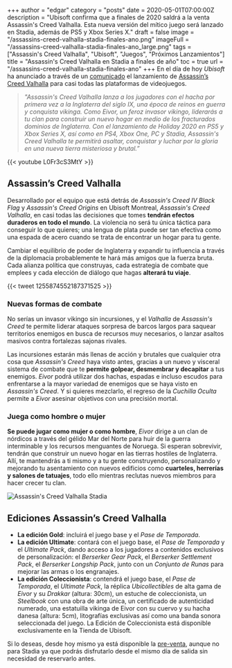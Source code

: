 +++
author = "edgar"
category = "posts"
date = 2020-05-01T07:00:00Z
description = "Ubisoft confirma que a finales de 2020 saldrá a la venta Assassin's Creed Valhalla. Esta nueva versión del mítico juego será lanzado en Stadia, además de PS5 y Xbox Series X."
draft = false
image = "/assassins-creed-valhalla-stadia-finales-ano.png"
imageFull = "/assassins-creed-valhalla-stadia-finales-ano_large.png"
tags = ["Assassin's Creed Valhalla", "Ubisoft", "Juegos", "Próximos Lanzamientos"]
title = "Assassin's Creed Valhalla en Stadia a finales de año"
toc = true
url = "/assassins-creed-valhalla-stadia-finales-ano"
+++
En el día de hoy _Ubisoft_ ha anunciado a través de un <a class="u-anchor" href=" https://www.ubisoft.com/en-gb/game/assassins-creed/valhalla/news-updates/zp9xRC5VBA3SIgAAAxPPi/assassins-creed-valhalla-become-a-legendary-viking-raider" target="_blank" rel="nofollow noopener"> comunicado</a> el lanzamiento de <a class="u-anchor" href="/assassins-creed-valhalla">Assassin’s Creed Valhalla</a> para casi todas las plataformas de videojuegos.

> *"Assassin's Creed Valhalla lanza a los jugadores con el hacha por primera vez a la Inglaterra del siglo IX, una época de reinos en guerra y conquista vikinga. Como Eivor, un feroz invasor vikingo, liderarás a tu clan para construir un nuevo hogar en medio de los fracturados dominios de Inglaterra. Con el lanzamiento de Holiday 2020 en PS5 y Xbox Series X, así como en PS4, Xbox One, PC y Stadia, Assassin's Creed Valhalla te permitirá asaltar, conquistar y luchar por la gloria en una nueva tierra misteriosa y brutal.”*

<div class="u-youtube">
  {{< youtube L0Fr3cS3MtY >}}
</div>

## Assassin’s Creed Valhalla 

Desarrollado por el equipo que está detrás de _Assassin's Creed IV Black Flag_ y _Assassin's Creed Origins_ en Ubisoft Montreal, _Assassin's Creed Valhalla_, en casi todas las decisiones que tomes **tendrán efectos duraderos en todo el mundo**. La violencia no será tu única táctica para conseguir lo que quieres; una lengua de plata puede ser tan efectiva como una espada de acero cuando se trata de encontrar un hogar para tu gente.

Cambiar el equilibrio de poder de Inglaterra y expandir tu influencia a través de la diplomacia probablemente te hará más amigos que la fuerza bruta. Cada alianza política que construyas, cada estrategia de combate que emplees y cada elección de diálogo que hagas **alterará tu viaje**.

<div class="u-twitter">
  {{< tweet 1255874552187371525 >}}
</div>

### Nuevas formas de combate

No serías un invasor vikingo sin incursiones, y el _Valhalla_ de _Assassin's Creed_ te permite liderar ataques sorpresa de barcos largos para saquear territorios enemigos en busca de recursos muy necesarios, o lanzar asaltos masivos contra fortalezas sajonas rivales. 

Las incursiones estarán más llenas de acción y brutales que cualquier otra cosa que _Assassin's Creed_ haya visto antes, gracias a un nuevo y visceral sistema de combate que te **permite golpear, desmembrar y decapitar** a tus enemigos. _Eivor_ podrá utilizar dos hachas, espadas e incluso escudos para enfrentarse a la mayor variedad de enemigos que se haya visto en _Assassin's Creed_. Y si quieres mezclarlo, el regreso de la _Cuchilla Oculta_ permite a _Eivor_ asesinar objetivos con una precisión mortal.

### Juega como hombre o mujer

**Se puede jugar como mujer o como hombre**, _Eivor_ dirige a un clan de nórdicos a través del gélido Mar del Norte para huir de la guerra interminable y los recursos menguantes de Noruega. Si esperan sobrevivir, tendrán que construir un nuevo hogar en las tierras hostiles de Inglaterra. Allí, te mantendrás a ti mismo y a tu gente construyendo, personalizando y mejorando tu asentamiento con nuevos edificios como **cuarteles, herrerías y salones de tatuajes**, todo ello mientras reclutas nuevos miembros para hacer crecer tu clan.

<img class="u-borderImage u-lazyload lazyload" loading="lazy" data-src="/assassins-creed-valhalla-stadia-finales-ano/assassins-creed-valhalla-stadia.png" alt="Assassin's Creed Valhalla Stadia" title="Assassin's Creed Valhalla Stadia" />

## Ediciones Assassin’s Creed Valhalla 

* **La edición Gold**: incluirá el juego base y el _Pase de Temporada_.
* **La edición Ultimate**: contará con el juego base, el _Pase de Temporada_ y el _Ultimate Pack_, dando acceso a los jugadores a contenidos exclusivos de personalización: el _Berserker Gear Pack_, el _Berserker Settlement Pack_, el _Berserker Longship Pack_, junto con un _Conjunto de Runas_ para mejorar las armas o los engranajes.
* **La edición Coleccionista**: contendrá el juego base, el _Pase de Temporada_, el _Ultimate Pack_, la réplica _Ubicollectibles_ de alta gama de _Eivor_ y su _Drakkar_ (altura: 30cm), un estuche de coleccionista, un _Steelbook_ con una obra de arte única, un certificado de autenticidad numerado, una estatuilla vikinga de Eivor con su cuervo y su hacha danesa (altura: 5cm), litografías exclusivas así como una banda sonora seleccionada del juego. La Edición de Coleccionista está disponible exclusivamente en la Tienda de Ubisoft.

Si lo deseas, desde hoy mismo ya está disponible la <a class="u-anchor" href=" https://www.ubisoft.com/en-gb/game/assassins-creed/valhalla/buy" target="_blank" rel="nofollow noopener">pre-venta</a>, aunque no para Stadia ya que podrás disfrutarlo desde el mismo día de salida sin necesidad de reservarlo antes.
